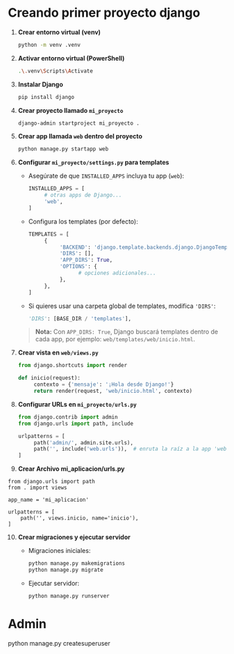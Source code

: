 # Creando primer proyecto django
1. **Crear entorno virtual (venv)**  
    ```bash
    python -m venv .venv
    ```

2. **Activar entorno virtual (PowerShell)**  
    ```bash
    .\.venv\Scripts\Activate
    ```

3. **Instalar Django**  
    ```bash
    pip install django
    ```

4. **Crear proyecto llamado `mi_proyecto`**  
    ```bash
    django-admin startproject mi_proyecto .
    ```

5. **Crear app llamada `web` dentro del proyecto**  
    ```bash
    python manage.py startapp web
    ```

6. **Configurar `mi_proyecto/settings.py` para templates**

     - Asegúrate de que `INSTALLED_APPS` incluya tu app (`web`):

        ```python
        INSTALLED_APPS = [
             # otras apps de Django...
             'web',
        ]
        ```

     - Configura los templates (por defecto):

        ```python
        TEMPLATES = [
             {
                  'BACKEND': 'django.template.backends.django.DjangoTemplates',
                  'DIRS': [],
                  'APP_DIRS': True,
                  'OPTIONS': {
                        # opciones adicionales...
                  },
             },
        ]
        ```

     - Si quieres usar una carpeta global de templates, modifica `'DIRS'`:

        ```python
        'DIRS': [BASE_DIR / 'templates'],
        ```

     > **Nota:** Con `APP_DIRS: True`, Django buscará templates dentro de cada app, por ejemplo: `web/templates/web/inicio.html`.

7. **Crear vista en `web/views.py`**  
    ```python
    from django.shortcuts import render

    def inicio(request):
         contexto = {'mensaje': '¡Hola desde Django!'}
         return render(request, 'web/inicio.html', contexto)
    ```

8. **Configurar URLs en `mi_proyecto/urls.py`**  
    ```python
    from django.contrib import admin
    from django.urls import path, include

    urlpatterns = [
         path('admin/', admin.site.urls),
         path('', include('web.urls')),  # enruta la raíz a la app 'web'
    ]
    ```

9. **Crear Archivo mi_aplicacion/urls.py**
``` 
from django.urls import path
from . import views

app_name = 'mi_aplicacion'

urlpatterns = [
    path('', views.inicio, name='inicio'),
]
```
10. **Crear migraciones y ejecutar servidor**

     - Migraciones iniciales:
        ```bash
        python manage.py makemigrations
        python manage.py migrate
        ```

     - Ejecutar servidor:
        ```bash
        python manage.py runserver
        ```



# Admin 
python manage.py createsuperuser
